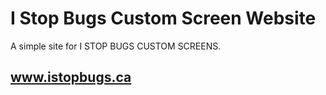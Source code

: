 # I Stop Bugs Custom Screen Website
A simple site for I STOP BUGS CUSTOM SCREENS.

## www.istopbugs.ca
